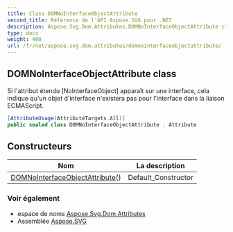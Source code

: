 ```yaml
---
title: Class DOMNoInterfaceObjectAttribute
second_title: Référence de l'API Aspose.SVG pour .NET
description: Aspose.Svg.Dom.Attributes.DOMNoInterfaceObjectAttribute classe. Si lattribut étendu NoInterfaceObject apparaît sur une interface cela indique quun objet dinterface nexistera pas pour linterface dans la liaison ECMAScript.
type: docs
weight: 400
url: /fr/net/aspose.svg.dom.attributes/domnointerfaceobjectattribute/
---
```

## DOMNoInterfaceObjectAttribute class

Si l'attribut étendu [NoInterfaceObject] apparaît sur une interface, cela indique qu'un objet d'interface n'existera pas pour l'interface dans la liaison ECMAScript.

```csharp
[AttributeUsage(AttributeTargets.All)]
public sealed class DOMNoInterfaceObjectAttribute : Attribute
```

## Constructeurs

| Nom | La description |
| --- | --- |
| [DOMNoInterfaceObjectAttribute](domnointerfaceobjectattribute/)() | Default_Constructor |

### Voir également

* espace de noms [Aspose.Svg.Dom.Attributes](../../aspose.svg.dom.attributes/)
* Assemblée [Aspose.SVG](../../)


